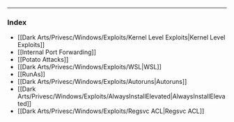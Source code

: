 -- -
### Index
- [[Dark Arts/Privesc/Windows/Exploits/Kernel Level Exploits|Kernel Level Exploits]]
- [[Internal Port Forwarding]]
- [[Potato Attacks]]
- [[Dark Arts/Privesc/Windows/Exploits/WSL|WSL]]
- [[RunAs]]
- [[Dark Arts/Privesc/Windows/Exploits/Autoruns|Autoruns]]
- [[Dark Arts/Privesc/Windows/Exploits/AlwaysInstallElevated|AlwaysInstallElevated]]
- [[Dark Arts/Privesc/Windows/Exploits/Regsvc ACL|Regsvc ACL]]